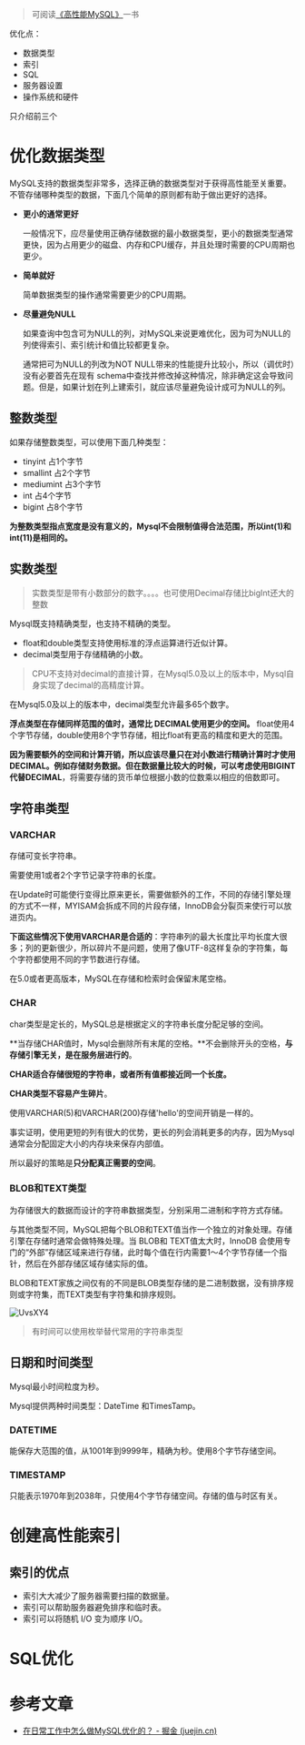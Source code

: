> 可阅读[《高性能MySQL》](https://www.aliyundrive.com/s/2QM3fBTsJNU)一书



优化点：

* 数据类型
* 索引
* SQL
* 服务器设置
* 操作系统和硬件



只介绍前三个





# 优化数据类型

MySQL支持的数据类型非常多，选择正确的数据类型对于获得高性能至关重要。不管存储哪种类型的数据，下面几个简单的原则都有助于做出更好的选择。

* **更小的通常更好**

  一般情况下，应尽量使用正确存储数据的最小数据类型，更小的数据类型通常更快，因为占用更少的磁盘、内存和CPU缓存，并且处理时需要的CPU周期也更少。

* **简单就好**

  简单数据类型的操作通常需要更少的CPU周期。

* **尽量避免NULL**

  如果查询中包含可为NULL的列，对MySQL来说更难优化，因为可为NULL的列使得索引、索引统计和值比较都更复杂。

  通常把可为NULL的列改为NOT NULL带来的性能提升比较小，所以（调优时）没有必要首先在现有 schema中查找并修改掉这种情况，除非确定这会导致问题。但是，如果计划在列上建索引，就应该尽量避免设计成可为NULL的列。



##  整数类型

如果存储整数类型，可以使用下面几种类型：

* tinyint  占1个字节
* smallint  占2个字节
* mediumint  占3个字节
* int  占4个字节
* bigint  占8个字节


**为整数类型指点宽度是没有意义的，Mysql不会限制值得合法范围，所以int(1)和int(11)是相同的。**



## 实数类型

> 实数类型是带有小数部分的数字。。。。也可使用Decimal存储比bigInt还大的整数



Mysql既支持精确类型，也支持不精确的类型。

* float和double类型支持使用标准的浮点运算进行近似计算。
* decimal类型用于存储精确的小数。

> CPU不支持对decimal的直接计算，在Mysql5.0及以上的版本中，Mysql自身实现了decimal的高精度计算。

在Mysql5.0及以上的版本中，decimal类型允许最多65个数字。

**浮点类型在存储同样范围的值时，通常比 DECIMAL使用更少的空间。** float使用4个字节存储，double使用8个字节存储，相比float有更高的精度和更大的范围。

**因为需要额外的空间和计算开销，所以应该尽量只在对小数进行精确计算时才使用DECIMAL。**例如存储财务数据。但**在数据量比较大的时候，可以考虑使用BIGINT代替DECIMAL**，将需要存储的货币单位根据小数的位数乘以相应的倍数即可。



## 字符串类型

### VARCHAR

存储可变长字符串。

需要使用1或者2个字节记录字符串的长度。

在Update时可能使行变得比原来更长，需要做额外的工作，不同的存储引擎处理的方式不一样，MYISAM会拆成不同的片段存储，InnoDB会分裂页来使行可以放进页内。

**下面这些情况下使用VARCHAR是合适的**：字符串列的最大长度比平均长度大很多；列的更新很少，所以碎片不是问题，使用了像UTF-8这样复杂的字符集，每个字符都使用不同的字节数进行存储。

在5.0或者更高版本，MySQL在存储和检索时会保留末尾空格。


### CHAR

char类型是定长的，MySQL总是根据定义的字符串长度分配足够的空间。

**当存储CHAR值时，Mysql会删除所有末尾的空格。**不会删除开头的空格，**与存储引擎无关，是在服务层进行的**。

**CHAR适合存储很短的字符串，或者所有值都接近同一个长度。**

**CHAR类型不容易产生碎片**。



使用VARCHAR(5)和VARCHAR(200)存储'hello'的空间开销是一样的。

事实证明，使用更短的列有很大的优势，更长的列会消耗更多的内存，因为Mysql通常会分配固定大小的内存块来保存内部值。

所以最好的策略是**只分配真正需要的空间**。



### BLOB和TEXT类型

为存储很大的数据而设计的字符串数据类型，分别采用二进制和字符方式存储。

 与其他类型不同，MySQL把每个BLOB和TEXT值当作一个独立的对象处理。存储引擎在存储时通常会做特殊处理。当 BLOB和 TEXT值太大时，InnoDB 会使用专门的“外部”存储区域来进行存储，此时每个值在行内需要1～4个字节存储一个指针，然后在外部存储区域存储实际的值。

BLOB和TEXT家族之间仅有的不同是BLOB类型存储的是二进制数据，没有排序规则或字符集，而TEXT类型有字符集和排序规则。

![UvsXY4](https://xuemingde.com/pages/image/2022/03/07/UvsXY4.png)



> 有时间可以使用枚举替代常用的字符串类型



## 日期和时间类型

Mysql最小时间粒度为秒。

Mysql提供两种时间类型：DateTime 和TimesTamp。

### DATETIME

能保存大范围的值，从1001年到9999年，精确为秒。使用8个字节存储空间。



### TIMESTAMP

只能表示1970年到2038年，只使用4个字节存储空间。存储的值与时区有关。                                                                                                                                                                                                                                                                                                                                                                                                                                                                                                                                                                                                                                                                                                                                                                                                                                                                                                                                                                                                                                                                                                                                                                                                                                                                                                                                                                                                                                                                                                                                                                                                                                                                                                                                                                                                                                                                                                                                                                                                                                                                                                                                                                                                                                                                                                                                                                                                                                                                                                                                                                                                                                                                                                                                                                                                                                                                                                                                                                                                                                                                                                                                                                                                                                                                                                                                                                                                                                                                                                                                                                                                                                                                                                                                                                                                                                                                                                                                                                                                                                                                                                                                                                                                                                                                                                                                                                                                                                                                                                                                                                                                                                                                                                                                                                                                                                                                                                                                                                                                                                                                                                                                                                                                                                                                                                                                                                                                                                                                                                                                                                                                                                                                                                                                                                                                                                                                                                                                                                                                                                                                                                                                                                                                                                                                                                                                                                                                                                                                                                                                                                                                                                                                                                                                                                                                                                                                                                                                                                                                                                                                                                                                                                                                                                                                                                                                                                                                                                                                                                                                                                                                                                                                                                                                                                                                                                                                                                                                                                                                                                                                                                                                                                                                                                                                                                                                                                                                                                                                                                                                                                                                                                                                                                                                                                                                                                                                                                                                                                                                                                                                                                                                                                                                                                                                                                                                                                                                                                                                                                                                                                                                                                                                                                                                                                                                                                                                                                                                                                                                                                                  




# 创建高性能索引



## 索引的优点

- 索引大大减少了服务器需要扫描的数据量。
- 索引可以帮助服务器避免排序和临时表。
- 索引可以将随机 I/O 变为顺序 I/O。



# SQL优化







# 参考文章

* [在日常工作中怎么做MySQL优化的？ - 掘金 (juejin.cn)](https://juejin.cn/post/7068085381895290894?utm_source=gold_browser_extension#heading-11)

